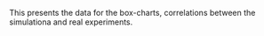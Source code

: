 This presents the data for the box-charts, correlations between the simulationa and real experiments.
